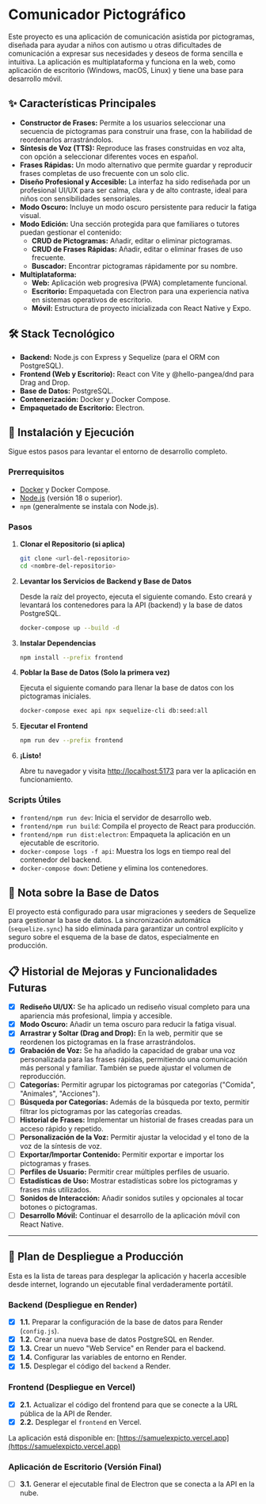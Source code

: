# Comunicador Pictográfico

Este proyecto es una aplicación de comunicación asistida por pictogramas, diseñada para ayudar a niños con autismo u otras dificultades de comunicación a expresar sus necesidades y deseos de forma sencilla e intuitiva. La aplicación es multiplataforma y funciona en la web, como aplicación de escritorio (Windows, macOS, Linux) y tiene una base para desarrollo móvil.

## ✨ Características Principales

- **Constructor de Frases:** Permite a los usuarios seleccionar una secuencia de pictogramas para construir una frase, con la habilidad de reordenarlos arrastrándolos.
- **Síntesis de Voz (TTS):** Reproduce las frases construidas en voz alta, con opción a seleccionar diferentes voces en español.
- **Frases Rápidas:** Un modo alternativo que permite guardar y reproducir frases completas de uso frecuente con un solo clic.
- **Diseño Profesional y Accesible:** La interfaz ha sido rediseñada por un profesional UI/UX para ser calma, clara y de alto contraste, ideal para niños con sensibilidades sensoriales.
- **Modo Oscuro:** Incluye un modo oscuro persistente para reducir la fatiga visual.
- **Modo Edición:** Una sección protegida para que familiares o tutores puedan gestionar el contenido:
  - **CRUD de Pictogramas:** Añadir, editar o eliminar pictogramas.
  - **CRUD de Frases Rápidas:** Añadir, editar o eliminar frases de uso frecuente.
  - **Buscador:** Encontrar pictogramas rápidamente por su nombre.
- **Multiplataforma:**
  - **Web:** Aplicación web progresiva (PWA) completamente funcional.
  - **Escritorio:** Empaquetada con Electron para una experiencia nativa en sistemas operativos de escritorio.
  - **Móvil:** Estructura de proyecto inicializada con React Native y Expo.

## 🛠️ Stack Tecnológico

- **Backend:** Node.js con Express y Sequelize (para el ORM con PostgreSQL).
- **Frontend (Web y Escritorio):** React con Vite y @hello-pangea/dnd para Drag and Drop.
- **Base de Datos:** PostgreSQL.
- **Contenerización:** Docker y Docker Compose.
- **Empaquetado de Escritorio:** Electron.

## 🚀 Instalación y Ejecución

Sigue estos pasos para levantar el entorno de desarrollo completo.

### Prerrequisitos

- [Docker](https://www.docker.com/products/docker-desktop/) y Docker Compose.
- [Node.js](https://nodejs.org/) (versión 18 o superior).
- `npm` (generalmente se instala con Node.js).

### Pasos

1.  **Clonar el Repositorio (si aplica)**
    ```bash
    git clone <url-del-repositorio>
    cd <nombre-del-repositorio>
    ```

2.  **Levantar los Servicios de Backend y Base de Datos**

    Desde la raíz del proyecto, ejecuta el siguiente comando. Esto creará y levantará los contenedores para la API (backend) y la base de datos PostgreSQL.

    ```bash
    docker-compose up --build -d
    ```

3.  **Instalar Dependencias**

    ```bash
    npm install --prefix frontend
    ```

4.  **Poblar la Base de Datos (Solo la primera vez)**

    Ejecuta el siguiente comando para llenar la base de datos con los pictogramas iniciales.
    ```bash
    docker-compose exec api npx sequelize-cli db:seed:all
    ```

5.  **Ejecutar el Frontend**

    ```bash
    npm run dev --prefix frontend
    ```

6.  **¡Listo!**

    Abre tu navegador y visita [http://localhost:5173](http://localhost:5173) para ver la aplicación en funcionamiento.

### Scripts Útiles

-   `frontend/npm run dev`: Inicia el servidor de desarrollo web.
-   `frontend/npm run build`: Compila el proyecto de React para producción.
-   `frontend/npm run dist:electron`: Empaqueta la aplicación en un ejecutable de escritorio.
-   `docker-compose logs -f api`: Muestra los logs en tiempo real del contenedor del backend.
-   `docker-compose down`: Detiene y elimina los contenedores.

## 📝 Nota sobre la Base de Datos

El proyecto está configurado para usar migraciones y seeders de Sequelize para gestionar la base de datos. La sincronización automática (`sequelize.sync`) ha sido eliminada para garantizar un control explícito y seguro sobre el esquema de la base de datos, especialmente en producción.

## 📋 Historial de Mejoras y Funcionalidades Futuras

-   [x] **Rediseño UI/UX:** Se ha aplicado un rediseño visual completo para una apariencia más profesional, limpia y accesible.
-   [x] **Modo Oscuro:** Añadir un tema oscuro para reducir la fatiga visual.
-   [x] **Arrastrar y Soltar (Drag and Drop):** En la web, permitir que se reordenen los pictogramas en la frase arrastrándolos.
-   [x] **Grabación de Voz:** Se ha añadido la capacidad de grabar una voz personalizada para las frases rápidas, permitiendo una comunicación más personal y familiar. También se puede ajustar el volumen de reproducción.
-   [ ] **Categorías:** Permitir agrupar los pictogramas por categorías ("Comida", "Animales", "Acciones").
-   [ ] **Búsqueda por Categorías:** Además de la búsqueda por texto, permitir filtrar los pictogramas por las categorías creadas.
-   [ ] **Historial de Frases:** Implementar un historial de frases creadas para un acceso rápido y repetido.
-   [ ] **Personalización de la Voz:** Permitir ajustar la velocidad y el tono de la voz de la síntesis de voz.
-   [ ] **Exportar/Importar Contenido:** Permitir exportar e importar los pictogramas y frases.
-   [ ] **Perfiles de Usuario:** Permitir crear múltiples perfiles de usuario.
-   [ ] **Estadísticas de Uso:** Mostrar estadísticas sobre los pictogramas y frases más utilizados.
-   [ ] **Sonidos de Interacción:** Añadir sonidos sutiles y opcionales al tocar botones o pictogramas.
-   [ ] **Desarrollo Móvil:** Continuar el desarrollo de la aplicación móvil con React Native.

---

## 🚀 Plan de Despliegue a Producción

Esta es la lista de tareas para desplegar la aplicación y hacerla accesible desde internet, logrando un ejecutable final verdaderamente portátil.

### Backend (Despliegue en Render)
- [x] **1.1.** Preparar la configuración de la base de datos para Render (`config.js`).
- [x] **1.2.** Crear una nueva base de datos PostgreSQL en Render.
- [x] **1.3.** Crear un nuevo "Web Service" en Render para el backend.
- [x] **1.4.** Configurar las variables de entorno en Render.
- [x] **1.5.** Desplegar el código del `backend` a Render.

### Frontend (Despliegue en Vercel)
- [x] **2.1.** Actualizar el código del frontend para que se conecte a la URL pública de la API de Render.
- [x] **2.2.** Desplegar el `frontend` en Vercel.

La aplicación está disponible en: [https://samuelexpicto.vercel.app](https://samuelexpicto.vercel.app)

### Aplicación de Escritorio (Versión Final)
- [ ] **3.1.** Generar el ejecutable final de Electron que se conecta a la API en la nube.